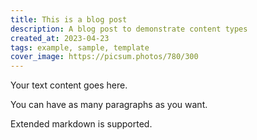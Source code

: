 ```yaml
---
title: This is a blog post
description: A blog post to demonstrate content types
created_at: 2023-04-23
tags: example, sample, template
cover_image: https://picsum.photos/780/300
---
```


Your text content goes here.

You can have as many paragraphs as you want.

Extended markdown is supported.